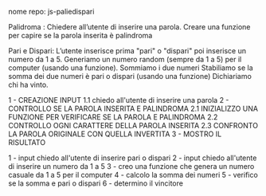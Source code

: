 nome repo: js-paliedispari



Palidroma :
Chiedere all’utente di inserire una parola.
Creare una funzione per capire se la parola inserita è palindroma



Pari e Dispari:
L’utente inserisce prima  "pari" o "dispari" poi inserisce un numero da 1 a 5. Generiamo un numero random (sempre da 1 a 5) per il computer (usando una funzione).
Sommiamo i due numeri
Stabiliamo se la somma dei due numeri è pari o dispari (usando una funzione)
Dichiariamo chi ha vinto.


<!-- pseudo codice palindroma -->

1 - CREAZIONE INPUT 
    1.1 chiedo all'utente di inserire una parola
2 - CONTROLLO SE LA PAROLA INSERITA E PALINDROMA
    2.1 INIZIALIZZO UNA FUNZIONE PER VERIFICARE SE LA PAROLA E PALINDROMA
    2.2 CONTROLLO OGNI CARATTERE DELLA PAROLA INSERITA
    2.3 CONFRONTO LA PAROLA ORIGINALE CON QUELLA INVERTITA
3 - MOSTRO IL RISULTATO


<!-- pseudo codice pari o dispari -->

1 - input chiedo all'utente di inserire pari o dispari
2 - input chiedo all'utente di inserire un numero da 1 a 5
3 - creo una funzione che genera un numero casuale da 1 a 5 per il computer
4 - calcolo la somma dei numeri
5 - verifico se la somma e pari o dispari
6 - determino il vincitore
